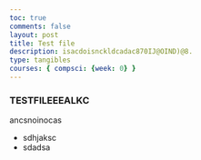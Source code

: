 ```yaml
---
toc: true
comments: false
layout: post
title: Test file
description: isacdoisnckldcadac870IJ@OIND)@8.
type: tangibles
courses: { compsci: {week: 0} }
---
```


### TESTFILEEEALKC
ancsnoinocas
- sdhjaksc
- sdadsa